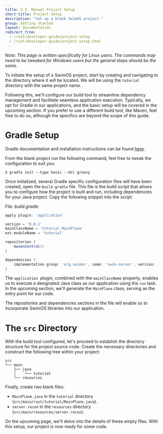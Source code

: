 ```yaml
---
title: 2.2. Manual Project Setup
short-title: Project Setup
description: "Set up a blank SwimOS project."
group: Getting Started
layout: documentation
redirect_from:
  - /rust/developer-guide/project-setup
  - /rust/developer-guide/project-setup.html
---
```


_Note: This page is written specifically for Linux users.
The commands may need to be tweaked for Windows users but the general steps should be the same._

To initiate the setup of a SwimOS project, start by creating and navigating to the directory where it will be located.
We will be using the `tutorial` directory with the same project name.

Following this, we'll configure our build tool to streamline dependency management and facilitate seamless application execution.
Typically, we opt for Gradle in our applications, and the basic setup will be covered in the upcoming section.
If you prefer to use a different build tool, like Maven, feel free to do so, although the specifics are beyond the scope of this guide.

# Gradle Setup

Gradle documentation and installation instructions can be found [here](https://gradle.org/).

From the blank project run the following command, feel free to tweak the configuration to suit you:

```text
$ gradle init --type basic --dsl groovy
```

Once initialized, several Gradle specific configuration files will have been created, open the `build.gradle` file.
This file is the build script that allows you to configure how the project is built and run, including dependencies for your Java project.
Copy the following snippet into the script.

_File: build.gradle_

```groovy
apply plugin: 'application'

version = '0.0.1'
mainClassName = 'tutorial.MainPlane'
ext.moduleName = 'tutorial'

repositories {
    mavenCentral()
}

dependencies {
    implementation group: 'org.swimos', name: 'swim-server', version: '4.1.0.12'
}
```

The `application `plugin, combined with the `mainClassName` property, enables us to execute a designated Java class as our application using the `run` task.
In the upcoming section, we'll generate the `MainPlane` class, serving as the entry point for our code.

The repositories and dependencies sections in the file will enable us to incorporate SwimOS libraries into our application.

# The `src` Directory

With the build tool configured, let's proceed to establish the directory structure for the project source code.
Create the necessary directories and construct the following tree within your project:

```
src
└── main
    ├── java
    │    └── tutorial
    └── resources
```

Finally, create two blank files:

- `MainPlane.java` in the `tutorial` directory (`src/main/rust/tutorial/MainPlane.java`).
- `server.recon` in the `resources` directory (`src/main/resources/server.recon`).

On the upcoming page, we'll delve into the details of these empty files.
With this setup, our project is now ready for some code.
